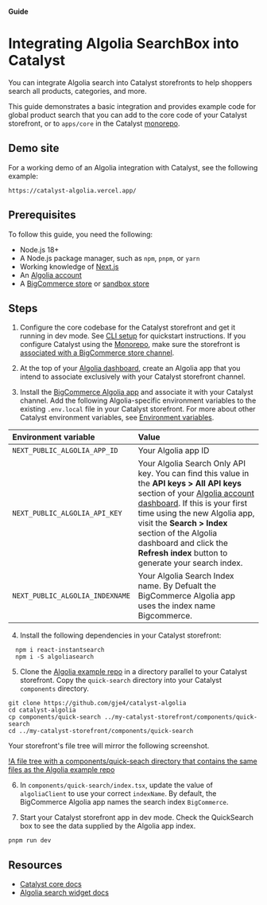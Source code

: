 **Guide**
# Integrating Algolia SearchBox into Catalyst

You can integrate Algolia search into Catalyst storefronts to help shoppers search all products, categories, and more.

This guide demonstrates a basic integration and provides example code for global product search that you can add to the core code of your Catalyst storefront, or to `apps/core` in the Catalyst [monorepo](https://github.com/bigcommerce/catalyst/blob/main/docs/monorepo.md).

## Demo site

For a working demo of an Algolia integration with Catalyst, see the following example:

```shell copy
https://catalyst-algolia.vercel.app/
```

## Prerequisites

To follow this guide, you need the following:

* Node.js 18+
* A Node.js package manager, such as `npm`, `pnpm`, or `yarn`
* Working knowledge of [Next.js](https://nextjs.org)
* An [Algolia account](https://dashboard.algolia.com/users/sign_up)
* A [BigCommerce store](https://www.bigcommerce.com/start-your-trial/) or [sandbox store](https://start.bigcommerce.com/developer-sandbox/)

## Steps

1. Configure the core codebase for the Catalyst storefront and get it running in dev mode. See [CLI setup](https://github.com/bigcommerce/catalyst/blob/main/docs/cli.md) for quickstart instructions. If you configure Catalyst using the [Monorepo](https://github.com/bigcommerce/catalyst/blob/main/docs/monorepo.md), make sure the storefront is [associated with a BigCommerce store channel](https://developer.bigcommerce.com/docs/storefront/headless/channels).

2. At the top of your [Algolia dashboard](https://dashboard.algolia.com), create an Algolia app that you intend to associate exclusively with your Catalyst storefront channel.

3. Install the [BigCommerce Algolia app](https://www.bigcommerce.com/apps/algolia-search-discovery/) and associate it with your Catalyst channel. Add the following Algolia-specific environment variables to the existing `.env.local` file in your Catalyst storefront. For more about other Catalyst environment variables, see [Environment variables](https://github.com/bigcommerce/catalyst/blob/main/docs/environment-variables.md).

| Environment variable | Value |
|:---------------------|:------|
| `NEXT_PUBLIC_ALGOLIA_APP_ID` | Your Algolia app ID |
| `NEXT_PUBLIC_ALGOLIA_API_KEY` | Your Algolia Search Only API key. You can find this value in the **API keys > All API keys** section of your [Algolia account dashboard](https://dashboard.algolia.com/account/api-keys/restricted). If this is your first time using the new Algolia app, visit the **Search > Index** section of the Algolia dashboard and click the **Refresh index** button to generate your search index. |
| `NEXT_PUBLIC_ALGOLIA_INDEXNAME` | Your Algolia Search Index name.  By Defualt the BigCommerce Algolia app uses the index name Bigcommerce. |

4. Install the following dependencies in your Catalyst storefront:

```shell copy
  npm i react-instantsearch
  npm i -S algoliasearch
```

5. Clone the [Algolia example repo](https://github.com/gje4/catalyst-algolia) in a directory parallel to your Catalyst storefront. Copy the `quick-search` directory into your Catalyst `components` directory.

```shell copy
git clone https://github.com/gje4/catalyst-algolia
cd catalyst-algolia
cp components/quick-search ../my-catalyst-storefront/components/quick-search
cd ../my-catalyst-storefront/components/quick-search
```

Your storefront's file tree will mirror the following screenshot.

[!A file tree with a components/quick-seach directory that contains the same files as the Algolia example repo](https://storage.googleapis.com/bigcommerce-production-dev-center/images/catalyst/algolia/algolia-integration-file-tree.png)

6. In `components/quick-search/index.tsx`, update the value of `algoliaClient` to use your correct `indexName`. By default, the BigCommerce Algolia app names the search index `BigCommerce`.

7.  Start your Catalyst storefront app in dev mode. Check the QuickSearch box to see the data supplied by the Algolia app index.

```shell copy
pnpm run dev
```

## Resources

* [Catalyst core docs](https://www.catalyst.dev/docs)
* [Algolia search widget docs](https://www.algolia.com/doc/api-reference/widgets/instantsearch/js/)
